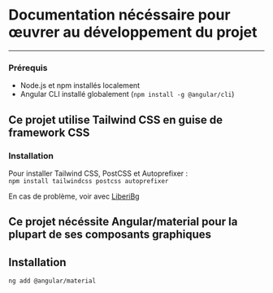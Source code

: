 # Documentation nécéssaire pour œuvrer au développement du projet

---

### Prérequis

- Node.js et npm installés localement
- Angular CLI installé globalement (`npm install -g @angular/cli`)

## Ce projet utilise Tailwind CSS en guise de framework CSS

### Installation

Pour installer Tailwind CSS, PostCSS et Autoprefixer :  
`npm install tailwindcss postcss autoprefixer`

En cas de problème, voir avec [LiberiBg](https://github.com/LiberiBg)

## Ce projet nécéssite Angular/material pour la plupart de ses composants graphiques

## Installation

`ng add @angular/material`
